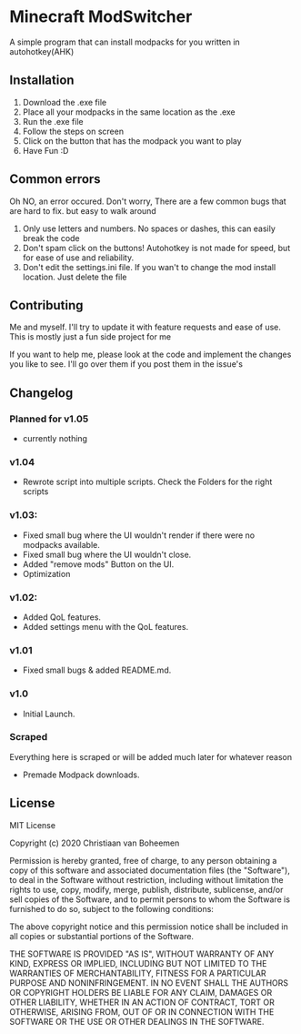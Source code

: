# Minecraft ModSwitcher

A simple program that can install modpacks for you written in autohotkey(AHK)

## Installation

1. Download the .exe file
2. Place all your modpacks in the same location as the .exe
3. Run the .exe file
4. Follow the steps on screen
5. Click on the button that has the modpack you want to play
6. Have Fun :D

## Common errors

Oh NO, an error occured. Don't worry, There are a few common bugs that are hard to fix.
but easy to walk around
1. Only use letters and numbers. No spaces or dashes, this can easily break the code
2. Don't spam click on the buttons! Autohotkey is not made for speed, but for ease of use and reliability.
3. Don't edit the settings.ini file. If you wan't to change the mod install location. Just delete the file 
## Contributing
Me and myself. I'll try to update it with feature requests and ease of use. This is mostly just a fun side project for me

If you want to help me, please look at the code and implement the changes you like to see. I'll go over them if you post them in the issue's

## Changelog

### Planned for v1.05
- currently nothing
### v1.04
- Rewrote script into multiple scripts. Check the Folders for the right scripts
### v1.03:
- Fixed small bug where the UI wouldn't render if there were no modpacks available.
- Fixed small bug where the UI wouldn't close.
- Added "remove mods" Button on the UI.
- Optimization
### v1.02:
- Added QoL features.
- Added settings menu with the QoL features.
### v1.01
- Fixed small bugs & added README.md.
### v1.0
- Initial Launch.
### Scraped
Everything here is scraped or will be added much later for whatever reason
- Premade Modpack downloads.

## License
MIT License

Copyright (c) 2020 Christiaan van Boheemen

Permission is hereby granted, free of charge, to any person obtaining a copy
of this software and associated documentation files (the "Software"), to deal
in the Software without restriction, including without limitation the rights
to use, copy, modify, merge, publish, distribute, sublicense, and/or sell
copies of the Software, and to permit persons to whom the Software is
furnished to do so, subject to the following conditions:

The above copyright notice and this permission notice shall be included in all
copies or substantial portions of the Software.

THE SOFTWARE IS PROVIDED "AS IS", WITHOUT WARRANTY OF ANY KIND, EXPRESS OR
IMPLIED, INCLUDING BUT NOT LIMITED TO THE WARRANTIES OF MERCHANTABILITY,
FITNESS FOR A PARTICULAR PURPOSE AND NONINFRINGEMENT. IN NO EVENT SHALL THE
AUTHORS OR COPYRIGHT HOLDERS BE LIABLE FOR ANY CLAIM, DAMAGES OR OTHER
LIABILITY, WHETHER IN AN ACTION OF CONTRACT, TORT OR OTHERWISE, ARISING FROM,
OUT OF OR IN CONNECTION WITH THE SOFTWARE OR THE USE OR OTHER DEALINGS IN THE
SOFTWARE.